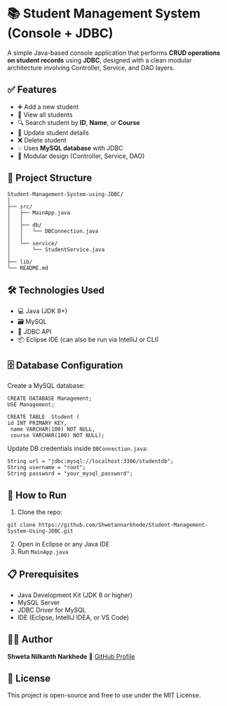 # **📚 Student Management System (Console + JDBC)**
A simple Java-based console application that performs **CRUD operations on student records** using **JDBC**, designed with a clean modular architecture involving Controller, Service, and DAO layers.

## **✅ Features**
* ➕ Add a new student
* 📄 View all students
* 🔍 Search student by **ID**, **Name**, or **Course**
* 📝 Update student details
* ❌ Delete student
* 💡 Uses **MySQL database** with JDBC
* 🧱 Modular design (Controller, Service, DAO)

## **📁 Project Structure**

```
Student-Management-System-using-JDBC/
│
├── src/
│   ├── MainApp.java
│   │
│   ├── db/
│   │   └── DBConnection.java
│   │
│   └── service/
│       └── StudentService.java
│
├── lib/
└── README.md
```

## **🛠 Technologies Used**
* 💻 Java (JDK 8+)
* 🗃 MySQL
* 🔌 JDBC API
* 📦 Eclipse IDE (can also be run via IntelliJ or CLI)

## **🗄 Database Configuration**
Create a MySQL database:

```
CREATE DATABASE Management;
USE Management;

CREATE TABLE  Student (
id INT PRIMARY KEY,
 name VARCHAR(100) NOT NULL,
 course VARCHAR(100) NOT NULL);
```

Update DB credentials inside `DBConnection.java`:

```
String url = "jdbc:mysql://localhost:3306/studentdb";
String username = "root";
String password = "your_mysql_password";
```

## **🚀 How to Run**
1. Clone the repo:

```
git clone https://github.com/Shwetannarkhede/Student-Management-System-Using-JDBC.git
```

2. Open in Eclipse or any Java IDE
3. Run `MainApp.java`

## **📋 Prerequisites**
* Java Development Kit (JDK 8 or higher)
* MySQL Server
* JDBC Driver for MySQL
* IDE (Eclipse, IntelliJ IDEA, or VS Code)

## **🧑‍💻 Author**
**Shweta Nilkanth Narkhede**  🔗 [GitHub Profile](https://github.com/Shwetannarkhede)

## **📄 License**
This project is open-source and free to use under the MIT License.
